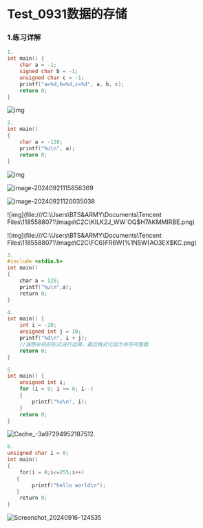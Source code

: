 # Test_0931数据的存储

### 1.练习详解

```c
1.
int main() {
	char a = -1;
	signed char b = -1;
	unsigned char c = -1;
	printf("a=%d,b=%d,c=%d", a, b, c);
	return 0;
}
```

<img src="file:///C:\Users\BTS&ARMY\Documents\Tencent Files\1185588071\Image\C2C\W$GUQEG%7GO]5}Z_I$59[ZO.png" alt="img"  />

```c
2.
int main()
{
	char a = -128;
	printf("%u\n", a);
	return 0;
}
```

![img](file:///C:\Users\BTS&ARMY\AppData\Roaming\Tencent\Users\1185588071\TIM\WinTemp\RichOle\$BEIYSE08{IVG%I[HUY_6H5.png)

![image-20240921115856369](C:\Users\BTS&ARMY\AppData\Roaming\Typora\typora-user-images\image-20240921115856369.png)

![image-20240921120035038](C:\Users\BTS&ARMY\AppData\Roaming\Typora\typora-user-images\image-20240921120035038.png)

![img](file:///C:\Users\BTS&ARMY\Documents\Tencent Files\1185588071\Image\C2C\KILK2J_WW`OQ$H7AKMMIRBE.png)

![img](file:///C:\Users\BTS&ARMY\Documents\Tencent Files\1185588071\Image\C2C\FC6}FR6W{%1N5W{AO3EX$KC.png)

```c
3.
#include <stdio.h>
int main()
{
    char a = 128;
    printf("%u\n",a);
    return 0;
}
```

```c
4.
int main() {
	int i = -20;
	unsigned int j = 10;
	printf("%d\n", i + j);
	//按照补码的形式进行运算，最后格式化成为有符号整数
	return 0;
}
```

```c
5.
int main() {
	unsigned int i;
	for (i = 9; i >= 0; i--)
	{
		printf("%u\n", i);
	}
	return 0;
}
```

![Cache_-3a97294952187512.](D:\timFile\FileRecv\MobileFile\Cache_-3a97294952187512..jpg)

```c
6.
unsigned char i = 0;
int main()
{
    for(i = 0;i<=255;i++)
   {
        printf("hello world\n");
   }
    return 0;
}
```

![Screenshot_20240916-124535](D:\timFile\FileRecv\MobileFile\Screenshot_20240916-124535.png)